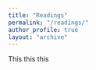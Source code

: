 ```yaml
---
title: "Readings"
permalink: "/readings/"
author_profile: true
layout: "archive"
---
```


This
this
this
